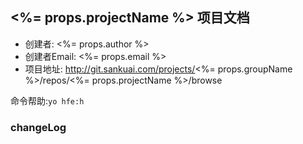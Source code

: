 ## <%= props.projectName %> 项目文档

- 创建者: <%= props.author %>
- 创建者Email: <%= props.email %>
- 项目地址: http://git.sankuai.com/projects/<%= props.groupName %>/repos/<%= props.projectName %>/browse

命令帮助:`yo hfe:h`

### changeLog
